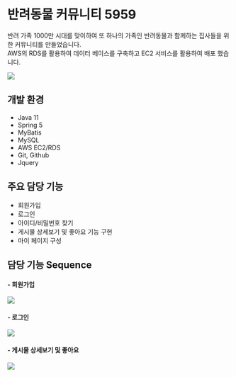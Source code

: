 <h1>반려동물 커뮤니티 5959</h1>
<div>반려 가족 1000만 시대를 맞이하여 또 하나의 가족인 반려동물과 함께하는 집사들을 위한 커뮤니티를 만들었습니다.</div>
<div>AWS의 RDS를 활용하여 데이터 베이스를 구축하고 EC2 서비스를 활용하여 배포 했습니다.</div>
<p></p>
<p>
  <img src="https://github.com/ystt91/MyOgu/assets/125029629/901947d7-e2e7-412e-93f3-f72082e40a7e">
</p>
<h2>개발 환경</h2>
<ul>
  <li>Java 11</li>
  <li>Spring 5</li>
  <li>MyBatis</li>
  <li>MySQL</li>
  <li>AWS EC2/RDS</li>
  <li>Git, Github</li>
  <li>Jquery</li>
</ul>
<h2>주요 담당 기능</h2>
<ul>
  <li>회원가입</li>
  <li>로그인</li>
  <li>아이디/비밀번호 찾기</li>
  <li>게시물 상세보기 및 좋아요 기능 구현</li>
  <li>마이 페이지 구성</li>
</ul>
<h2>담당 기능 Sequence</h2>
<h4> - 회원가입</h4>
<p>
  <img src="https://github.com/ystt91/MyOgu/assets/125029629/901947d7-e2e7-412e-93f3-f72082e40a7e">
</p>
<h4> - 로그인</h4>
<p>
  <img src="https://github.com/ystt91/MyOgu/assets/125029629/901947d7-e2e7-412e-93f3-f72082e40a7e">
</p>
<h4> - 게시물 상세보기 및 좋아요</h4>
<p>
  <img src="https://github.com/ystt91/MyOgu/assets/125029629/901947d7-e2e7-412e-93f3-f72082e40a7e">
</p>
